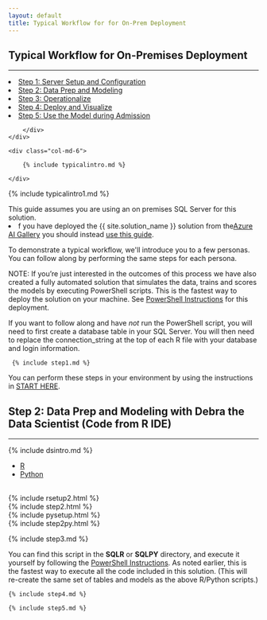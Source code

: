 ```yaml
---
layout: default
title: Typical Workflow for for On-Prem Deployment
---
```



## Typical Workflow for On-Premises Deployment
--------------------------------------------------------------

<div class="row">
    <div class="col-md-6">
        <div class="toc">
        <li><a href="#step1">Step 1: Server Setup and Configuration</a></li>
        <li><a href="#step2">Step 2: Data Prep and Modeling</a></li>
        <li><a href="#step3">Step 3: Operationalize</a></li>
        <li><a href="#step4">Step 4: Deploy and Visualize</a></li>
        <li><a href="#step5">Step 5: Use the Model during Admission</a></li>

        </div>
    </div>

    <div class="col-md-6">

        {% include typicalintro.md %}

    </div>
</div>

 {% include typicalintro1.md %}

<div class="alert alert-warning" role="alert"> 
This guide assumes you are using an on premises SQL Server for this solution.  

<li>f you have deployed the {{ site.solution_name }} solution from the<a href="{{ site.aka_url }}">Azure AI Gallery</a> you should instead <a href="CIG_Workflow.html">use this guide</a>.</li>
</div>

To demonstrate a typical workflow, we'll introduce you to a few personas.  You can follow along by performing the same steps for each persona.  

NOTE: If you’re just interested in the outcomes of this process we have also created a fully automated solution that simulates the data, trains and scores the models by executing PowerShell scripts. This is the fastest way to deploy the solution on your machine. See [PowerShell Instructions](Powershell_Instructions.html) for this deployment.

If you want to follow along and have *not* run the PowerShell script, you will need to first create a database table in your SQL Server.  You will then need to replace the connection_string at the top of each R file with your database and login information.

 <a name="step1" id="step1"></a>

     {% include step1.md %} 
     
You can perform these steps in your environment by using the instructions in <a href="START_HERE.html">START HERE</a>. 


 <a name="step2" id="step2"></a>

## Step 2: Data Prep and Modeling with Debra the Data Scientist (Code from R IDE)
------------------------------------------------------------------

{% include dsintro.md %}


<!-- R/Python Text -->
<div>
    <div class="panel panel-default">
        <div class="panel-heading">
            <!-- Nav tabs -->
            <ul class="nav nav-tabs" role="tablist">
                <li class="active"><a href="#r1" aria-controls="R" role="tab" data-toggle="tab">R</a></li>
                <li><a href="#python1" aria-controls="Python" role="tab" data-toggle="tab">Python</a></li>
            </ul>
            <!-- Tab panes -->
            <br/>
            <div class="tab-content">
                <div role="tabpanel" class="tab-pane active" id="r1">
                    {% include rsetup2.html %}
                    <br/>
                    {% include step2.html %}
                </div>
                <div role="tabpanel" class="tab-pane" id="python1">
                    {% include pysetup.html %}
                    <br/>
                    {% include step2py.html %}
                </div>
            </div>
        </div>
    </div>
</div>
<!-- END R/Python Text -->




 <a name="step3" id="step3"></a>

   {% include step3.md %}


You can find this script in the **SQLR** or **SQLPY** directory, and execute it yourself by following the [PowerShell Instructions](Powershell_Instructions.html).   As noted earlier, this is the fastest way to execute all the code included in this solution.  (This will re-create the same set of tables and models as the above R/Python scripts.)

<a name="step4" id="step4"></a>

    {% include step4.md %}

<a name="step5" id="step5"></a>

    {% include step5.md %}
